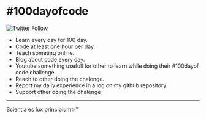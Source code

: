 
#  \#100dayofcode
[![Twitter Follow](https://img.shields.io/twitter/follow/Luxcium?label=Follow%20me&style=social)](https://twitter.com/Luxcium?ref_src=twsrc%5Etfw)


- Learn every day for 100 day.
- Code at least one hour per day.
- Teach someting online.
- Blog about code every day.
- Youtube something usefull for other to learn while doing their #100dayof code challenge.
- Reach to other doing the chalenge.
- Report my daily experience in a log on my github repository.
- Support other doing the chalenge

----
Scientia es lux principium✨™
